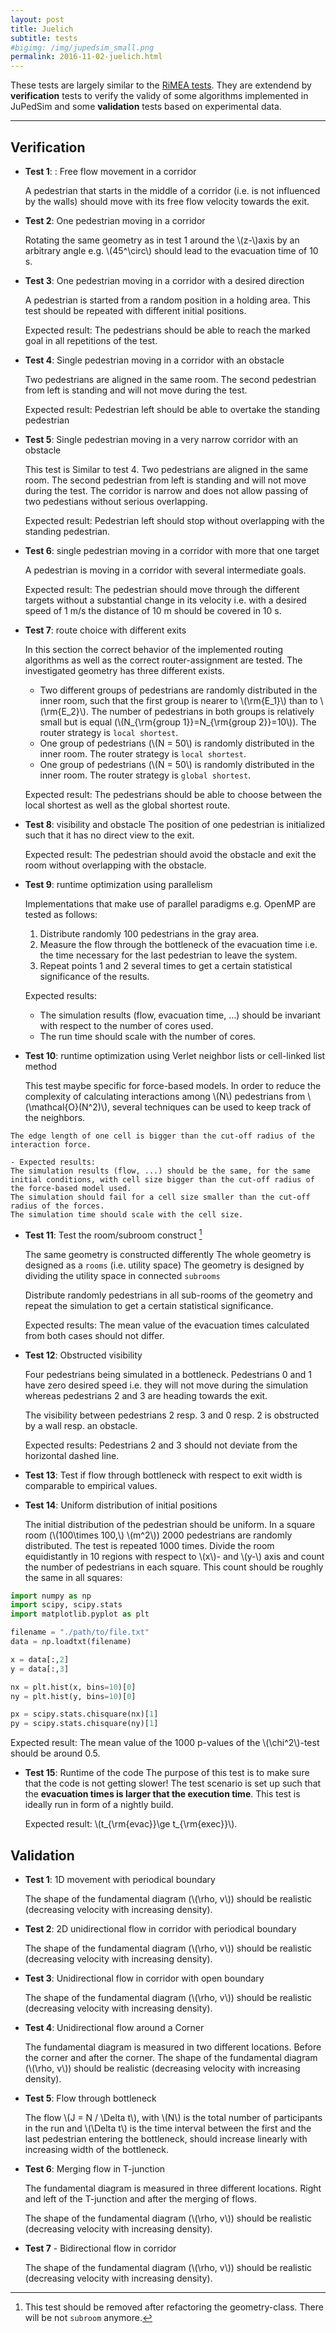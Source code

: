 ```yaml
---
layout: post
title: Juelich
subtitle: tests 
#bigimg: /img/jupedsim_small.png
permalink: 2016-11-02-juelich.html
---
```





These tests are largely similar to the [RiMEA tests](2016-11-01-rimea.html).
They are extendend by **verification** tests to verify the validy of some algorithms implemented in JuPedSim and some **validation** tests based on experimental data.

___

## Verification
- **Test 1**: : Free flow movement in a corridor

    A pedestrian that starts in the middle of a corridor (i.e. is not influenced by the walls)
    should move with its free flow velocity towards the  exit. 


- **Test 2**: One pedestrian moving in a corridor

    Rotating the same geometry as in test 1 around the \\(z-\\)axis by an arbitrary angle e.g. \\(45^\circ\\) should lead to the evacuation time of 10 s.

- **Test 3**: One pedestrian moving in a corridor with a desired direction

    A pedestrian is started from a random position in a holding area.
    This test should be repeated with different initial positions.

    Expected result: The pedestrians should be able to reach the marked goal in all repetitions of the test.

- **Test 4**: Single pedestrian moving in a corridor with an obstacle

    Two pedestrians are aligned in the same room. The second pedestrian from left is standing and will not move during the test.

    Expected result: Pedestrian left should be able to overtake the standing pedestrian

- **Test 5**: Single pedestrian moving in a very narrow corridor with an obstacle

    This test is Similar to test 4. Two pedestrians are aligned in the same room. The second pedestrian from left is standing and will not move during the test. The corridor is narrow and does not allow passing of two pedestians without serious overlapping.

    Expected result: Pedestrian left should stop without overlapping with the standing pedestrian.

- **Test 6**: single pedestrian moving in a corridor with more that one target

    A pedestrian is moving in a corridor with several intermediate goals.

    Expected result: The pedestrian should move through the different targets without a substantial change in its velocity i.e. with a desired speed of 1 m/s the distance of 10 m should be covered in 10 s.

- **Test 7**: route choice with different exits

    In this section the correct behavior of the implemented routing algorithms as well as the correct router-assignment are tested. The investigated geometry has three different exists.

    - Two different groups of pedestrians are randomly distributed in the inner room, such that the first group is nearer to \\(\rm{E_1}\\) than to  \\(\rm{E_2}\\). The number of pedestrians in both groups is relatively small but is equal (\\(N_{\rm{group 1}}=N_{\rm{group 2}}=10\\)). The router strategy is `local shortest`.
    - One group of pedestrians (\\(N = 50\\) is randomly distributed in the inner room. The router strategy is `local shortest`.
    - One group of pedestrians (\\(N = 50\\) is randomly distributed in the inner room. The router strategy is `global shortest`.

    Expected result: The pedestrians should be able to choose between the local shortest as well as the global shortest route.

- **Test 8**: visibility and obstacle
    The position of one pedestrian is initialized such that it has no direct view to the exit.

    Expected result: The pedestrian should avoid the obstacle and exit the room without overlapping with the obstacle.

- **Test 9**: runtime optimization using parallelism

    Implementations that make use of parallel paradigms e.g. OpenMP are tested  as follows:

    1. Distribute randomly 100 pedestrians in the gray area.
    2. Measure the flow through the bottleneck of the evacuation time i.e. the time necessary for the last pedestrian to leave the system.
    3. Repeat points 1 and 2 several times to get a certain statistical significance of the results.

    Expected results:
    - The simulation results (flow, evacuation time, ...) should be invariant with respect to the number of cores used.
    - The run time should scale with the number of cores.


- **Test 10**: runtime optimization using Verlet neighbor lists or cell-linked list method

    This test maybe specific for force-based models. In order to reduce the complexity of calculating interactions among \\(N\\) pedestrians from \\(\mathcal{O}(N^2)\\), several techniques can be used to keep track of the neighbors.
<!-- In Fig. \ref{fig:test10} a partition of the simulation domain by means of cells is shown. -->
    The edge length of one cell is bigger than the cut-off radius of the interaction force.

    - Expected results:
    The simulation results (flow, ...) should be the same, for the same initial conditions, with cell size bigger than the cut-off radius of the force-based model used.
    The simulation should fail for a cell size smaller than the cut-off radius of the forces.
    The simulation time should scale with the cell size.

- **Test 11**: Test the room/subroom construct [^note1]

    The same geometry is constructed differently
    The whole geometry is designed as a `rooms` (i.e. utility space)
    The geometry is designed by dividing the utility space in connected `subrooms`

    Distribute randomly pedestrians in all sub-rooms of the geometry and repeat the simulation to get a certain statistical significance.


    Expected results:
    The mean value of the evacuation times calculated from both cases should not differ.



- **Test 12**: Obstructed visibility

    Four pedestrians being simulated in a bottleneck. Pedestrians 0 and 1 have zero desired speed i.e. they will not move during the simulation whereas pedestrians 2 and 3 are heading towards the exit.

    The visibility between pedestrians 2 resp. 3 and 0 resp. 2 is obstructed by a wall resp. an obstacle.

    Expected results: Pedestrians 2 and 3 should not deviate from the horizontal dashed line.

- **Test 13**: Test if flow through bottleneck with respect to exit width is  comparable to empirical values.

- **Test 14**: Uniform distribution of initial positions

    The initial distribution of the pedestrian should be uniform. In a square room (\\(100\times 100\,\\) \\(m^2\\)) 2000 pedestrians are randomly distributed. The test is repeated 1000 times.
    Divide the room equidistantly in 10 regions with respect to \\(x\\)- and \\(y-\\) axis and count the number of pedestrians in each square.
    This count should be roughly the same in all squares:

```python
import numpy as np
import scipy, scipy.stats
import matplotlib.pyplot as plt

filename = "./path/to/file.txt"
data = np.loadtxt(filename)

x = data[:,2]
y = data[:,3]

nx = plt.hist(x, bins=10)[0]
ny = plt.hist(y, bins=10)[0]

px = scipy.stats.chisquare(nx)[1]
py = scipy.stats.chisquare(ny)[1]
```

   Expected result: The mean value of the 1000 p-values of the \\(\chi^2\\)-test should be around 0.5.

- **Test 15**: Runtime of the code
    The purpose of this test is to make sure that the code is not getting slower! The test scenario is set up such that
    the **evacuation times is larger that the execution time**. This test is ideally run in form of a nightly build.

    Expected result: \\(t_{\rm{evac}}\ge t_{\rm{exec}}\\).


## Validation

- **Test 1**: 1D movement with periodical boundary

    The shape of the fundamental diagram (\\(\rho, v\\)) should be realistic (decreasing velocity with increasing density).

- **Test 2**: 2D unidirectional flow in corridor with periodical boundary

     The shape of the fundamental diagram (\\(\rho, v\\)) should be realistic (decreasing velocity with increasing density).

- **Test 3**: Unidirectional flow in corridor with open boundary

    The shape of the fundamental diagram (\\(\rho, v\\)) should be realistic (decreasing velocity with increasing density).

- **Test 4**: Unidirectional flow around a Corner

    The fundamental diagram is measured in two different locations. Before the corner and after the corner.
    The shape of the fundamental diagram (\\(\rho, v\\)) should be realistic (decreasing velocity with increasing density).

- **Test 5**: Flow through bottleneck

    The flow  \\(J = N / \Delta t\\), with \\(N\\) is the total number of participants in the run and \\(\Delta t\\) is the time interval between the first and the last pedestrian entering the bottleneck, should increase linearly with increasing width of the bottleneck.

- **Test 6**: Merging flow in T-junction

    The fundamental diagram is measured in three different locations.
    Right and left of the T-junction and after the merging of flows.

    The shape of the fundamental diagram (\\(\rho, v\\)) should be realistic (decreasing velocity with increasing density).


- **Test 7** - Bidirectional flow in corridor

    The shape of the fundamental diagram (\\(\rho, v\\)) should be realistic (decreasing velocity with increasing density).

[^note1]: This test should be removed after refactoring the geometry-class. There will be not `subroom` anymore. 
